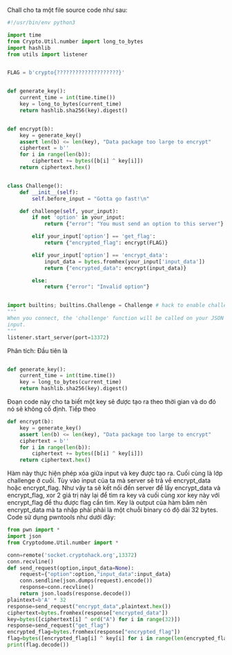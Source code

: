 Chall cho ta một file source code như sau: 

```python
#!/usr/bin/env python3

import time
from Crypto.Util.number import long_to_bytes
import hashlib
from utils import listener


FLAG = b'crypto{????????????????????}'


def generate_key():
    current_time = int(time.time())
    key = long_to_bytes(current_time)
    return hashlib.sha256(key).digest()


def encrypt(b):
    key = generate_key()
    assert len(b) <= len(key), "Data package too large to encrypt"
    ciphertext = b''
    for i in range(len(b)):
        ciphertext += bytes([b[i] ^ key[i]])
    return ciphertext.hex()


class Challenge():
    def __init__(self):
        self.before_input = "Gotta go fast!\n"

    def challenge(self, your_input):
        if not 'option' in your_input:
            return {"error": "You must send an option to this server"}

        elif your_input['option'] == 'get_flag':
            return {"encrypted_flag": encrypt(FLAG)}

        elif your_input['option'] == 'encrypt_data':
            input_data = bytes.fromhex(your_input['input_data'])
            return {"encrypted_data": encrypt(input_data)}

        else:
            return {"error": "Invalid option"}


import builtins; builtins.Challenge = Challenge # hack to enable challenge to be run locally, see https://cryptohack.org/faq/#listener
"""
When you connect, the 'challenge' function will be called on your JSON
input.
"""
listener.start_server(port=13372)
```

Phân tích: 
Đầu tiên là 
```python

def generate_key():
    current_time = int(time.time())
    key = long_to_bytes(current_time)
    return hashlib.sha256(key).digest()

```
Đoạn code này cho ta biết một key sẽ được tạo ra theo thời gian và do đó nó sẽ không cố định. 
Tiếp theo 
```python
def encrypt(b):
    key = generate_key()
    assert len(b) <= len(key), "Data package too large to encrypt"
    ciphertext = b''
    for i in range(len(b)):
        ciphertext += bytes([b[i] ^ key[i]])
    return ciphertext.hex()

```
Hàm này thực hiện phép xóa giữa input và key được tạo ra. 
Cuối cùng là lớp challenge ở cuối. Tùy vào input của ta mà server sẽ trả về encrypt_data hoặc encrypt_flag. Như vậy ta sẽ kết nối đến server để lấy encrypt_data và encrypt_flag, xor 2 giá trị này lại để tìm ra key và cuối cùng xor key này với encrypt_flag để thu được flag cần tìm.
Key là output của hàm băm nên encrypt_data mà ta nhập phải phải là một chuỗi binary có độ dài 32 bytes. 
Code sử dụng pwntools như dưới đây: 
```python
from pwn import *
import json 
from Cryptodome.Util.number import *

conn=remote('socket.cryptohack.org',13372)
conn.recvline()
def send_request(option,input_data=None):
    request={"option":option,"input_data":input_data}
    conn.sendline(json.dumps(request).encode())
    response=conn.recvline()
    return json.loads(response.decode())
plaintext=b'A' * 32
response=send_request("encrypt_data",plaintext.hex())
ciphertext=bytes.fromhex(response["encrypted_data"])
key=bytes([ciphertext[i] ^ ord("A") for i in range(32)])
response=send_request("get_flag")
encrypted_flag=bytes.fromhex(response["encrypted_flag"])
flag=bytes([encrypted_flag[i] ^ key[i] for i in range(len(encrypted_flag))])    
print(flag.decode())
```
